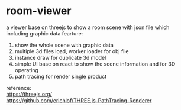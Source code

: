 # room-viewer
a viewer base on threejs to show a room scene with json file which including graphic data
fearture:  
1. show the whole scene with graphic data  
2. multiple 3d files load, worker loader for obj file
3. instance draw for duplicate 3d model 
4. simple UI base on react to show the scene information and for 3D operating  
5. path tracing for render single product  

reference:  
https://threejs.org/  
https://github.com/erichlof/THREE.js-PathTracing-Renderer  

